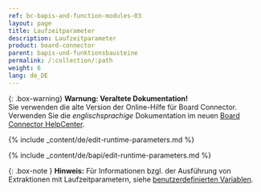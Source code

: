 ```yaml
---
ref: bc-bapis-and-function-modules-03
layout: page
title: Laufzeitparameter
description: Laufzeitparameter
product: board-connector
parent: bapis-und-funktionsbausteine
permalink: /:collection/:path
weight: 6
lang: de_DE
---
```


{: .box-warning}
**Warnung: Veraltete Dokumentation!** <br>
Sie verwenden die alte Version der Online-Hilfe für Board Connector.<br>
Verwenden Sie die *englischsprachige* Dokumentation im neuen [Board Connector HelpCenter](https://helpcenter.theobald-software.com/board-connector/documentation/introduction/).

{% include _content/de/edit-runtime-parameters.md %}

{% include _content/de/bapi/edit-runtime-parameters.md %}


{: .box-note }
**Hinweis:** Für Informationen bzgl. der Ausführung von Extraktionen mit Laufzeitparametern, siehe [benutzerdefinierten Variablen](../fortgeschrittene-techniken/benutzerdefinierte-variablen).
